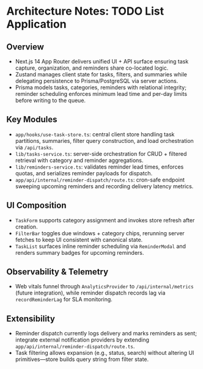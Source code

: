 # Architecture Notes: TODO List Application

## Overview
- Next.js 14 App Router delivers unified UI + API surface ensuring task capture, organization, and reminders share co-located logic.
- Zustand manages client state for tasks, filters, and summaries while delegating persistence to Prisma/PostgreSQL via server actions.
- Prisma models tasks, categories, reminders with relational integrity; reminder scheduling enforces minimum lead time and per-day limits before writing to the queue.

## Key Modules
- `app/hooks/use-task-store.ts`: central client store handling task partitions, summaries, filter query construction, and load orchestration via `/api/tasks`.
- `lib/tasks-service.ts`: server-side orchestration for CRUD + filtered retrieval with category and reminder aggregations.
- `lib/reminders-service.ts`: validates reminder lead times, enforces quotas, and serializes reminder payloads for dispatch.
- `app/api/internal/reminder-dispatch/route.ts`: cron-safe endpoint sweeping upcoming reminders and recording delivery latency metrics.

## UI Composition
- `TaskForm` supports category assignment and invokes store refresh after creation.
- `FilterBar` toggles due windows + category chips, rerunning server fetches to keep UI consistent with canonical state.
- `TaskList` surfaces inline reminder scheduling via `ReminderModal` and renders summary badges for upcoming reminders.

## Observability & Telemetry
- Web vitals funnel through `AnalyticsProvider` to `/api/internal/metrics` (future integration), while reminder dispatch records lag via `recordReminderLag` for SLA monitoring.

## Extensibility
- Reminder dispatch currently logs delivery and marks reminders as sent; integrate external notification providers by extending `app/api/internal/reminder-dispatch/route.ts`.
- Task filtering allows expansion (e.g., status, search) without altering UI primitives—store builds query string from filter state.
